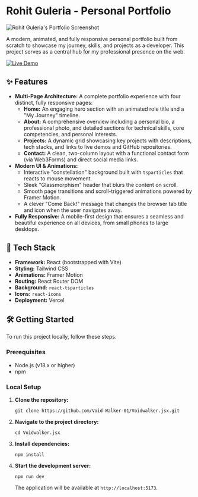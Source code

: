 # Rohit Guleria - Personal Portfolio

![Rohit Guleria's Portfolio Screenshot](https://i.imgur.com/gK6r57A.jpeg)

A modern, animated, and fully responsive personal portfolio built from scratch to showcase my journey, skills, and projects as a developer. This project serves as a central hub for my professional presence on the web.

[![Live Demo](https://img.shields.io/badge/Live-Demo-teal?style=for-the-badge)](https://voidwalkerjsx-portfolio.vercel.app/)

## ✨ Features

- **Multi-Page Architecture:** A complete portfolio experience with four distinct, fully responsive pages:
    - **Home:** An engaging hero section with an animated role title and a "My Journey" timeline.
    - **About:** A comprehensive overview including a personal bio, a professional photo, and detailed sections for technical skills, core competencies, and personal interests.
    - **Projects:** A dynamic grid showcasing key projects with descriptions, tech stacks, and links to live demos and GitHub repositories.
    - **Contact:** A clean, two-column layout with a functional contact form (via Web3Forms) and direct social media links.
- **Modern UI & Animations:**
    - Interactive "constellation" background built with `tsparticles` that reacts to mouse movement.
    - Sleek "Glassmorphism" header that blurs the content on scroll.
    - Smooth page transitions and scroll-triggered animations powered by Framer Motion.
    - A clever "Come Back!" message that changes the browser tab title and icon when the user navigates away.
- **Fully Responsive:** A mobile-first design that ensures a seamless and beautiful experience on all devices, from small phones to large desktops.

## 🚀 Tech Stack

- **Framework:** React (bootstrapped with Vite)
- **Styling:** Tailwind CSS
- **Animations:** Framer Motion
- **Routing:** React Router DOM
- **Background:** `react-tsparticles`
- **Icons:** `react-icons`
- **Deployment:** Vercel

## 🛠️ Getting Started

To run this project locally, follow these steps.

### Prerequisites

- Node.js (v18.x or higher)
- npm

### Local Setup

1.  **Clone the repository:**
    ```
    git clone https://github.com/Void-Walker-01/Voidwalker.jsx.git
    ```
2.  **Navigate to the project directory:**
    ```
    cd Voidwalker.jsx
    ```
3.  **Install dependencies:**
    ```
    npm install
    ```
4.  **Start the development server:**
    ```
    npm run dev
    ```
    The application will be available at `http://localhost:5173`.

